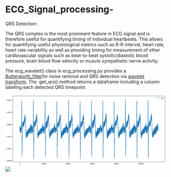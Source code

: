 # ECG_Signal_processing-
QRS Detection:


The QRS complex is the most prominent feature in ECG signal and is therefore useful for quantifying timing of individual heartbeats. This allows for quantifying useful physiological metrics such as R-R interval, heart rate, heart rate variability as well as providing timing for measurement of other cardiovascular signals such as beat-to-beat systolic/diastolic blood pressure, brain blood flow velocity or muscle sympathetic nerve activity.

The ecg_wavelet() class in ecg_processing.py provides a [Butterworth_filter](https://en.wikipedia.org/wiki/Butterworth_filter)for noise removal and QRS detection via [wavelet transform](https://en.wikipedia.org/wiki/Wavelet_transform).
 The .get_qrs() method returns a dataframe including a column labeling each detected QRS timepoint.

![ECG_SIG](images/ecg.png)
![](qrs_detect.png)
